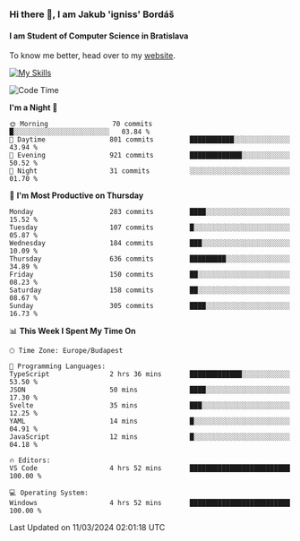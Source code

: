 ### Hi there 👋, I am Jakub 'igniss' Bordáš

#### I am Student of Computer Science in Bratislava
To know me better, head over to my [website](https://bordas.sk).

[![My Skills](https://skillicons.dev/icons?i=js,html,css,figma,svelte,java,kotlin,python,postgresql,typescript,nest,nodejs)](https://bordas.sk)


<!--START_SECTION:waka-->
![Code Time](http://img.shields.io/badge/Code%20Time-1%2C421%20hrs%2012%20mins-blue)

**I'm a Night 🦉** 

```text
🌞 Morning                70 commits          █░░░░░░░░░░░░░░░░░░░░░░░░   03.84 % 
🌆 Daytime                801 commits         ███████████░░░░░░░░░░░░░░   43.94 % 
🌃 Evening                921 commits         █████████████░░░░░░░░░░░░   50.52 % 
🌙 Night                  31 commits          ░░░░░░░░░░░░░░░░░░░░░░░░░   01.70 % 
```
📅 **I'm Most Productive on Thursday** 

```text
Monday                   283 commits         ████░░░░░░░░░░░░░░░░░░░░░   15.52 % 
Tuesday                  107 commits         █░░░░░░░░░░░░░░░░░░░░░░░░   05.87 % 
Wednesday                184 commits         ███░░░░░░░░░░░░░░░░░░░░░░   10.09 % 
Thursday                 636 commits         █████████░░░░░░░░░░░░░░░░   34.89 % 
Friday                   150 commits         ██░░░░░░░░░░░░░░░░░░░░░░░   08.23 % 
Saturday                 158 commits         ██░░░░░░░░░░░░░░░░░░░░░░░   08.67 % 
Sunday                   305 commits         ████░░░░░░░░░░░░░░░░░░░░░   16.73 % 
```


📊 **This Week I Spent My Time On** 

```text
🕑︎ Time Zone: Europe/Budapest

💬 Programming Languages: 
TypeScript               2 hrs 36 mins       █████████████░░░░░░░░░░░░   53.50 % 
JSON                     50 mins             ████░░░░░░░░░░░░░░░░░░░░░   17.30 % 
Svelte                   35 mins             ███░░░░░░░░░░░░░░░░░░░░░░   12.25 % 
YAML                     14 mins             █░░░░░░░░░░░░░░░░░░░░░░░░   04.91 % 
JavaScript               12 mins             █░░░░░░░░░░░░░░░░░░░░░░░░   04.18 % 

🔥 Editors: 
VS Code                  4 hrs 52 mins       █████████████████████████   100.00 % 

💻 Operating System: 
Windows                  4 hrs 52 mins       █████████████████████████   100.00 % 
```


 Last Updated on 11/03/2024 02:01:18 UTC
<!--END_SECTION:waka-->

